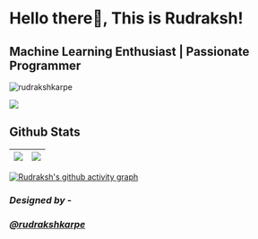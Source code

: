  # Hello there👋, This is Rudraksh! 
 ## Machine Learning Enthusiast | Passionate Programmer 
 <p align="left"> <img src="https://komarev.com/ghpvc/?username=rudrakshkarpe" alt="rudrakshkarpe" /> </p>
 
<!-- <img src="https://i.imgur.com/hLwUjJU.png"> -->
<img src="https://media-exp1.licdn.com/dms/image/C4D16AQGBnDChHc4Axg/profile-displaybackgroundimage-shrink_200_800/0/1655618270950?e=1661385600&v=beta&t=El9kvcmyRbGR5OXoH86ICTfjIMqXqOHTtL8uyX6tB5k" class = "center">

<!-- ![Metrics](https://metrics.lecoq.io/rudrakshkarpe?template=classic&base.header=0&base.activity=0&base.community=0&base.repositories=0&base.metadata=0&isocalendar=1&base.indepth=false&isocalendar.duration=half-year&config.timezone=Asia%2FCalcutta)

## **AI Enthusiast | Passionate Programmer**

## **Skills** ⚒️
### *C, C++, Python, Java, HTML5, CSS, Javascript and R*

  
##  **About Me** 🧑‍💻
### *I'd like to connect with you on [LinkedIn](https://www.linkedin.com/in/rudraksh-karpe-78b45b1a7)*
 
### *Feedbacks @**rudraksh.karpe@gmail.com*** -->


## Github Stats

| <img src="https://github-readme-stats.vercel.app/api?username=rudrakshkarpe&&show_icons=true&count_private=true&theme=github_dark">|<img src="https://github-readme-streak-stats.herokuapp.com/?user=rudrakshkarpe&theme=blueberry_duo"/> |
| ------------| ------------- |

[![Rudraksh's github activity graph](https://activity-graph.herokuapp.com/graph?username=rudrakshkarpe&theme=react-dark	)](https://github.com/ashutosh00710/github-readme-activity-graph)

###  *Designed by -*

### *[@rudrakshkarpe](https://www.github.com/rudrakshkarpe)* 

 

  
